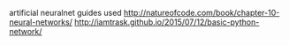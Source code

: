 artificial neuralnet
guides used
http://natureofcode.com/book/chapter-10-neural-networks/
http://iamtrask.github.io/2015/07/12/basic-python-network/

